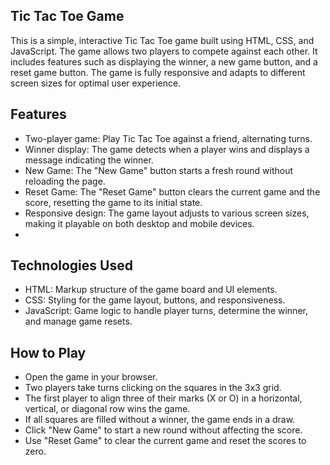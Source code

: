 ## Tic Tac Toe Game
This is a simple, interactive Tic Tac Toe game built using HTML, CSS, and JavaScript. The game allows two players to compete against each other. It includes features such as displaying the winner, a new game button, and a reset game button. The game is fully responsive and adapts to different screen sizes for optimal user experience.

## Features
- Two-player game: Play Tic Tac Toe against a friend, alternating turns.
- Winner display: The game detects when a player wins and displays a message indicating the winner.
- New Game: The "New Game" button starts a fresh round without reloading the page.
- Reset Game: The "Reset Game" button clears the current game and the score, resetting the game to its initial state.
- Responsive design: The game layout adjusts to various screen sizes, making it playable on both desktop and mobile devices.
- 
## Technologies Used
- HTML: Markup structure of the game board and UI elements.
- CSS: Styling for the game layout, buttons, and responsiveness.
- JavaScript: Game logic to handle player turns, determine the winner, and manage game resets.
  
## How to Play
- Open the game in your browser.
- Two players take turns clicking on the squares in the 3x3 grid.
- The first player to align three of their marks (X or O) in a horizontal, vertical, or diagonal row wins the game.
- If all squares are filled without a winner, the game ends in a draw.
- Click "New Game" to start a new round without affecting the score.
- Use "Reset Game" to clear the current game and reset the scores to zero.
